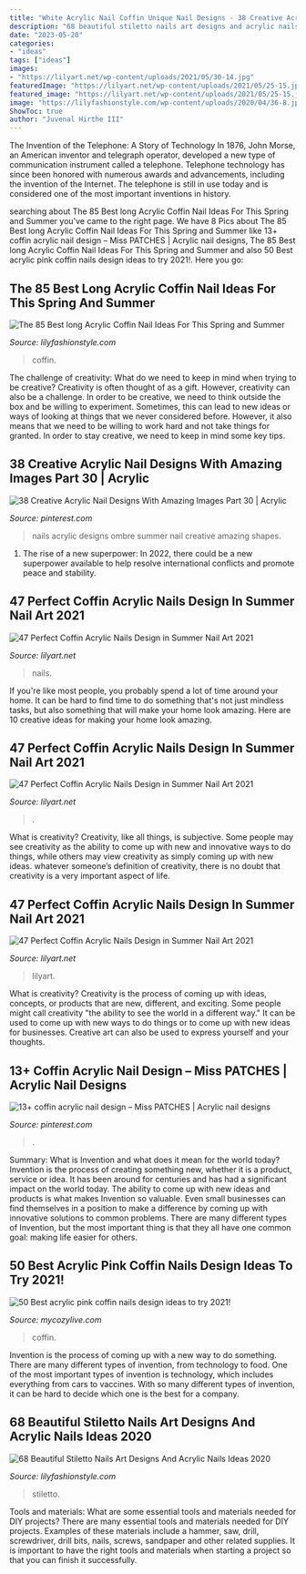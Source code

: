 ```yaml
---
title: "White Acrylic Nail Coffin Unique Nail Designs - 38 Creative Acrylic Nail Designs With Amazing Images Part 30"
description: "68 beautiful stiletto nails art designs and acrylic nails ideas 2020"
date: "2023-05-20"
categories:
- "ideas"
tags: ["ideas"]
images:
- "https://lilyart.net/wp-content/uploads/2021/05/30-14.jpg"
featuredImage: "https://lilyart.net/wp-content/uploads/2021/05/25-15.jpg"
featured_image: "https://lilyart.net/wp-content/uploads/2021/05/25-15.jpg"
image: "https://lilyfashionstyle.com/wp-content/uploads/2020/04/36-8.jpg"
ShowToc: true
author: "Juvenal Hirthe III"
---
```



The Invention of the Telephone: A Story of Technology
In 1876, John Morse, an American inventor and telegraph operator, developed a new type of communication instrument called a telephone. Telephone technology has since been honored with numerous awards and advancements, including the invention of the Internet. The telephone is still in use today and is considered one of the most important inventions in history.

	

		
searching about The 85 Best long Acrylic Coffin Nail Ideas For This Spring and Summer you've came to the right page. We have 8 Pics about The 85 Best long Acrylic Coffin Nail Ideas For This Spring and Summer like 13+ coffin acrylic nail design – Miss PATCHES | Acrylic nail designs, The 85 Best long Acrylic Coffin Nail Ideas For This Spring and Summer and also 50 Best acrylic pink coffin nails design ideas to try 2021!. Here you go:
		
    
## The 85 Best Long Acrylic Coffin Nail Ideas For This Spring And Summer

<img loading=lazy src="https://lilyfashionstyle.com/wp-content/uploads/2020/03/69.jpg" onerror="this.onerror=null;this.src='https://tse2.mm.bing.net/th?id=OIP.ek2_1CWTtJUZnhlpQLGXawHaKo&amp;pid=15.1';" alt="The 85 Best long Acrylic Coffin Nail Ideas For This Spring and Summer">

_Source: lilyfashionstyle.com_

>coffin. 

	

The challenge of creativity: What do we need to keep in mind when trying to be creative?
Creativity is often thought of as a gift. However, creativity can also be a challenge. In order to be creative, we need to think outside the box and be willing to experiment. Sometimes, this can lead to new ideas or ways of looking at things that we never considered before. However, it also means that we need to be willing to work hard and not take things for granted. In order to stay creative, we need to keep in mind some key tips.

    
## 38 Creative Acrylic Nail Designs With Amazing Images Part 30 | Acrylic

<img loading=lazy src="https://i.pinimg.com/736x/79/90/c1/7990c1c2878587f479e6fd9b7d36238d.jpg" onerror="this.onerror=null;this.src='https://tse3.mm.bing.net/th?id=OIP.RkhB9X1DMricBMUQqEiHFQHaNE&amp;pid=15.1';" alt="38 Creative Acrylic Nail Designs With Amazing Images Part 30 | Acrylic">

_Source: pinterest.com_

>nails acrylic designs ombre summer nail creative amazing shapes. 

	

1. The rise of a new superpower: In 2022, there could be a new superpower available to help resolve international conflicts and promote peace and stability.

    
## 47 Perfect Coffin Acrylic Nails Design In Summer Nail Art 2021

<img loading=lazy src="https://lilyart.net/wp-content/uploads/2021/05/25-15.jpg" onerror="this.onerror=null;this.src='https://tse2.mm.bing.net/th?id=OIP.C6GrxaIgWstmql2q3o3EdgHaLH&amp;pid=15.1';" alt="47 Perfect Coffin Acrylic Nails Design in Summer Nail Art 2021">

_Source: lilyart.net_

>nails. 

	

If you're like most people, you probably spend a lot of time around your home. It can be hard to find time to do something that's not just mindless tasks, but also something that will make your home look amazing. Here are 10 creative ideas for making your home look amazing.

    
## 47 Perfect Coffin Acrylic Nails Design In Summer Nail Art 2021

<img loading=lazy src="https://lilyart.net/wp-content/uploads/2021/05/45-1-683x1024.jpg" onerror="this.onerror=null;this.src='https://tse1.mm.bing.net/th?id=OIP.r3eMLlSK-8hk8ev8FZn-8gHaLG&amp;pid=15.1';" alt="47 Perfect Coffin Acrylic Nails Design in Summer Nail Art 2021">

_Source: lilyart.net_

>. 

	

What is creativity?
Creativity, like all things, is subjective. Some people may see creativity as the ability to come up with new and innovative ways to do things, while others may view creativity as simply coming up with new ideas. whatever someone’s definition of creativity, there is no doubt that creativity is a very important aspect of life.

    
## 47 Perfect Coffin Acrylic Nails Design In Summer Nail Art 2021

<img loading=lazy src="https://lilyart.net/wp-content/uploads/2021/05/30-14.jpg" onerror="this.onerror=null;this.src='https://tse4.mm.bing.net/th?id=OIP.qYQqmyhfP7-BNcPVimBDggHaLH&amp;pid=15.1';" alt="47 Perfect Coffin Acrylic Nails Design in Summer Nail Art 2021">

_Source: lilyart.net_

>lilyart. 

	

What is creativity?
Creativity is the process of coming up with ideas, concepts, or products that are new, different, and exciting. Some people might call creativity "the ability to see the world in a different way." It can be used to come up with new ways to do things or to come up with new ideas for businesses. Creative art can also be used to express yourself and your thoughts.

    
## 13+ Coffin Acrylic Nail Design – Miss PATCHES | Acrylic Nail Designs

<img loading=lazy src="https://i.pinimg.com/736x/8a/b7/6d/8ab76da1e439ac5cd55019404e25dae5.jpg" onerror="this.onerror=null;this.src='https://tse2.mm.bing.net/th?id=OIP.Y50OQ1eEzt2SHzZmZAS_6gHaJ3&amp;pid=15.1';" alt="13+ coffin acrylic nail design – Miss PATCHES | Acrylic nail designs">

_Source: pinterest.com_

>. 

	

Summary: What is Invention and what does it mean for the world today?
Invention is the process of creating something new, whether it is a product, service or idea. It has been around for centuries and has had a significant impact on the world today. The ability to come up with new ideas and products is what makes Invention so valuable. Even small businesses can find themselves in a position to make a difference by coming up with innovative solutions to common problems. There are many different types of Invention, but the most important thing is that they all have one common goal: making life easier for others.

    
## 50 Best Acrylic Pink Coffin Nails Design Ideas To Try 2021!

<img loading=lazy src="https://mycozylive.com/wp-content/uploads/2021/04/28-11-768x1152.jpg" onerror="this.onerror=null;this.src='https://tse4.mm.bing.net/th?id=OIP.BDgXJqpfPmVu46qyk0B5lwHaLH&amp;pid=15.1';" alt="50 Best acrylic pink coffin nails design ideas to try 2021!">

_Source: mycozylive.com_

>coffin. 

	

Invention is the process of coming up with a new way to do something. There are many different types of invention, from technology to food. One of the most important types of invention is technology, which includes everything from cars to vaccines. With so many different types of invention, it can be hard to decide which one is the best for a company.

    
## 68 Beautiful Stiletto Nails Art Designs And Acrylic Nails Ideas 2020

<img loading=lazy src="https://lilyfashionstyle.com/wp-content/uploads/2020/04/36-8.jpg" onerror="this.onerror=null;this.src='https://tse4.mm.bing.net/th?id=OIP.OEeR-97rgErs-O_urD47KAHaJ_&amp;pid=15.1';" alt="68 Beautiful Stiletto Nails Art Designs And Acrylic Nails Ideas 2020">

_Source: lilyfashionstyle.com_

>stiletto. 

	

Tools and materials: What are some essential tools and materials needed for DIY projects?
There are many essential tools and materials needed for DIY projects. Examples of these materials include a hammer, saw, drill, screwdriver, drill bits, nails, screws, sandpaper and other related supplies. It is important to have the right tools and materials when starting a project so that you can finish it successfully.

